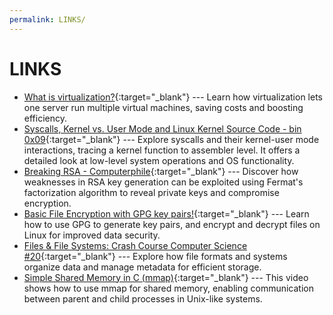 ```yaml
---
permalink: LINKS/
---
```


# LINKS

* [What is virtualization?](https://www.ibm.com/topics/virtualization){:target="_blank"} ---
  Learn how virtualization lets one server run multiple virtual machines, saving costs and boosting efficiency.
* [Syscalls, Kernel vs. User Mode and Linux Kernel Source Code - bin 0x09](https://www.youtube.com/watch?v=fLS99zJDHOc){:target="_blank"} ---
  Explore syscalls and their kernel-user mode interactions, tracing a kernel function to assembler level. It offers a detailed look at low-level system operations and OS functionality.
* [Breaking RSA - Computerphile](https://www.youtube.com/watch?v=-ShwJqAalOk){:target="_blank"} ---
  Discover how weaknesses in RSA key generation can be exploited using Fermat's factorization algorithm to reveal private keys and compromise encryption.
* [Basic File Encryption with GPG key pairs!](https://www.youtube.com/watch?v=DMGIlj7u7Eo){:target="_blank"} ---
  Learn how to use GPG to generate key pairs, and encrypt and decrypt files on Linux for improved data security.
* [Files & File Systems: Crash Course Computer Science #20](https://www.youtube.com/watch?v=KN8YgJnShPM){:target="_blank"} ---
  Explore how file formats and systems organize data and manage metadata for efficient storage.
* [Simple Shared Memory in C (mmap)](https://www.youtube.com/watch?v=rPV6b8BUwxM){:target="_blank"} ---
  This video shows how to use mmap for shared memory, enabling communication between parent and child processes in Unix-like systems.
